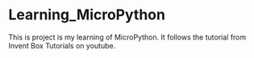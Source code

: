 # Learning_MicroPython

This is project is my learning of MicroPython.
It follows the tutorial from Invent Box Tutorials on youtube.